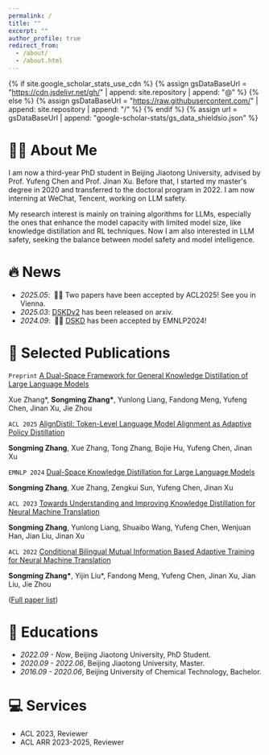 ```yaml
---
permalink: /
title: ""
excerpt: ""
author_profile: true
redirect_from: 
  - /about/
  - /about.html
---
```


{% if site.google_scholar_stats_use_cdn %}
{% assign gsDataBaseUrl = "https://cdn.jsdelivr.net/gh/" | append: site.repository | append: "@" %}
{% else %}
{% assign gsDataBaseUrl = "https://raw.githubusercontent.com/" | append: site.repository | append: "/" %}
{% endif %}
{% assign url = gsDataBaseUrl | append: "google-scholar-stats/gs_data_shieldsio.json" %}

<span class='anchor' id='about-me'></span>

# 👨‍💻 About Me
I am now a third-year PhD student in Beijing Jiaotong University, advised by Prof. Yufeng Chen and Prof. Jinan Xu. Before that, I started my master's degree in 2020 and transferred to the doctoral program in 2022. I am now interning at WeChat, Tencent, working on LLM safety.

My research interest is mainly on training algorithms for LLMs, especially the ones that enhance the model capacity with limited model size, like knowledge distillation and RL techniques. Now I am also interested in LLM safety, seeking the balance between model safety and model intelligence.


# 🔥 News
- *2025.05*: &nbsp;🎉🎉 Two papers have been accepted by ACL2025! See you in Vienna. 
- *2025.03*: [DSKDv2](https://arxiv.org/abs/2504.11426) has been released on arxiv. 
- *2024.09*: &nbsp;🎉🎉 [DSKD](https://arxiv.org/abs/2406.17328) has been accepted by EMNLP2024! 

# 📝 Selected Publications 

<!-- <div class='paper-box'><div class='paper-box-image'><div><div class="badge">CVPR 2016</div><img src='images/500x300.png' alt="sym" width="100%"></div></div> -->
<!-- <div class='paper-box-text' markdown="1"> -->

`Preprint` [A Dual-Space Framework for General Knowledge Distillation of Large Language Models](https://arxiv.org/abs/2504.11426)

Xue Zhang*, **Songming Zhang\***, Yunlong Liang, Fandong Meng, Yufeng Chen, Jinan Xu, Jie Zhou

`ACL 2025` [AlignDistil: Token-Level Language Model Alignment as Adaptive Policy Distillation](https://arxiv.org/abs/2503.02832)

**Songming Zhang**, Xue Zhang, Tong Zhang, Bojie Hu, Yufeng Chen, Jinan Xu

`EMNLP 2024` [Dual-Space Knowledge Distillation for Large Language Models](https://arxiv.org/abs/2406.17328)

**Songming Zhang**, Xue Zhang, Zengkui Sun, Yufeng Chen, Jinan Xu

`ACL 2023` [Towards Understanding and Improving Knowledge Distillation
for Neural Machine Translation](https://arxiv.org/abs/2305.08096)

**Songming Zhang**, Yunlong Liang, Shuaibo Wang, Yufeng Chen, Wenjuan Han, Jian Liu, Jinan Xu

`ACL 2022` [Conditional Bilingual Mutual Information Based Adaptive Training for Neural Machine Translation](https://arxiv.org/abs/2203.02951)

**Songming Zhang\***, Yijin Liu*, Fandong Meng, Yufeng Chen, Jinan Xu, Jian Liu, Jie Zhou

([Full paper list](https://scholar.google.com/citations?user=u_bYOuYAAAAJ&hl=zh-CN))

<!-- [**Project**](https://scholar.google.com/citations?view_op=view_citation&hl=zh-CN&user=DhtAFkwAAAAJ&citation_for_view=DhtAFkwAAAAJ:ALROH1vI_8AC) <strong><span class='show_paper_citations' data='DhtAFkwAAAAJ:ALROH1vI_8AC'></span></strong>
- Lorem ipsum dolor sit amet, consectetur adipiscing elit. Vivamus ornare aliquet ipsum, ac tempus justo dapibus sit amet. 
</div>
</div> -->

<!-- - [Lorem ipsum dolor sit amet, consectetur adipiscing elit. Vivamus ornare aliquet ipsum, ac tempus justo dapibus sit amet](https://github.com), A, B, C, **CVPR 2020** -->

<!-- # 🎖 Honors and Awards
- *2021.10* Lorem ipsum dolor sit amet, consectetur adipiscing elit. Vivamus ornare aliquet ipsum, ac tempus justo dapibus sit amet. 
- *2021.09* Lorem ipsum dolor sit amet, consectetur adipiscing elit. Vivamus ornare aliquet ipsum, ac tempus justo dapibus sit amet.  -->

# 📖 Educations
- *2022.09 - Now*, Beijing Jiaotong University, PhD Student. 
- *2020.09 - 2022.06*, Beijing Jiaotong University, Master.
- *2016.09 - 2020.06*, Beijing University of Chemical Technology, Bachelor. 

<!-- # 💬 Invited Talks
- *2021.06*, Lorem ipsum dolor sit amet, consectetur adipiscing elit. Vivamus ornare aliquet ipsum, ac tempus justo dapibus sit amet. 
- *2021.03*, Lorem ipsum dolor sit amet, consectetur adipiscing elit. Vivamus ornare aliquet ipsum, ac tempus justo dapibus sit amet.  \| [\[video\]](https://github.com/) -->

<!-- # 💻 Internships
- *2019.05 - 2020.02*, [Lorem](https://github.com/), China. -->

# 💻 Services
- ACL 2023, Reviewer
- ACL ARR 2023-2025, Reviewer